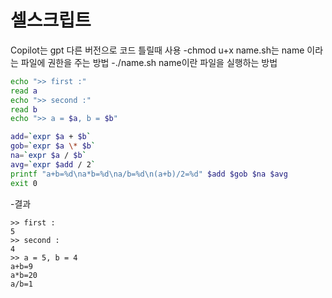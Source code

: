 # 셀스크립트
Copilot는 gpt 다른 버전으로 코드 틀릴때 사용 
-chmod u+x name.sh는 name 이라는 파일에 권한을 주는 방법 
-./name.sh name이란 파일을 실행하는 방법
```sh
echo ">> first :"
read a
echo ">> second :"
read b
echo ">> a = $a, b = $b"

add=`expr $a + $b`
gob=`expr $a \* $b`
na=`expr $a / $b`
avg=`expr $add / 2`
printf "a+b=%d\na*b=%d\na/b=%d\n(a+b)/2=%d" $add $gob $na $avg 
exit 0
```
-결과 
```
>> first :
5
>> second :
4
>> a = 5, b = 4
a+b=9
a*b=20
a/b=1
```
